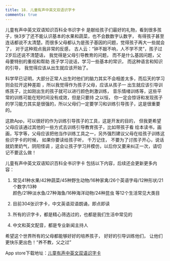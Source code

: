 ```yaml
---
title: 18. 儿童有声中英文双语识字卡
comments: true
---
```



儿童有声中英文双语知识百科全书识字卡 是献给孩子们最好的礼物，看到很多孩子，快3岁了还不能认识基本的水果和蔬菜，也不会数数字认数字，
有得孩子甚至连话都说不太清楚。而很多父母都认为是孩子基因的问题，觉得孩子再大一些就会了， 对于这种观点我非常的反感，
古人云：“钟不敲不响，人不学不灵”，孩子过2岁后还说不清楚话， 我觉得是父母引导教育的问题， 而不是什么基因问题，父母要特别的重视和帮助
孩子学习说话，学习一些基本的常识， 而这种语言和知识的引导， 我觉得应该从出生就应该开始了。

  科学早已证明，大部分正常人出生时他们的脑力其实不会相差太多，而后天的学习则会拉开这种差距 ，所以我觉得作为孩子父母，应该从孩子一
  出生就应该引导训练孩子，比如刚出生的孩子就可以进行颜色刺激训练， 音乐情绪训练等，这些平常的训练可能在短时间没有成效，但是只要持
  之以恒， 你一定会惊讶和发现孩子的学习能力其实是很强的，所以父母们一定要学习和训练引导孩子，这是很重要的。

  这款App，可以很好的作为训练引导孩子的工具，这是开发的目的， 但我更希望父母应该通过其他的一些方式去训练引导教育孩子，比如带孩子看
  绘本读书，画画，写字等，父母应该把他当作训练工具之一，另外强烈建议父母在给孩子训练这些识字卡的时候， 如果你要读给孩子听， 千万记住，
  不要为了讨孩子开心，说话就奶里奶气，阴阳怪调 ，这会让孩子学习并模仿，以后你又要来纠正一次，请切记不要这么做！ 

儿童有声中英文双语知识百科全书识字卡 包括以下内容，后续还会更新更多内容：

1. 常见41种水果/42种蔬菜/45种野生动物/16种家禽/26个英语字母/12种形状/21个数字/13种          
颜色/21种淡水鱼/27种海鱼/16种海洋动物/24种昆虫 等12个生活常见大类目
	
2. 目前304张识字卡，中文英语双语朗诵，即点即读	

3. 所有的识字卡，都是精心筛选过的，也都是我们生活中常见的
	
4. 中文和英文配音，都是专业新闻主持人     

希望这个世界所有的父母都能够好好的培养孩子， 好好的引导训练他们， 让他们更快乐更出色！“养不教，父之过” 


App store下载地址：[儿童有声中英文双语识字卡](https://itunes.apple.com/cn/app//id1439728089)

